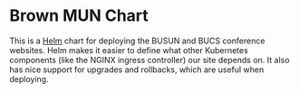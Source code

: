 # Brown MUN Chart

This is a [Helm](https://helm.sh) chart for deploying the BUSUN and BUCS conference websites. Helm makes it easier to define
what other Kubernetes components (like the NGINX ingress controller) our site depends on. It also has nice support for
upgrades and rollbacks, which are useful when deploying.
